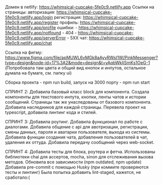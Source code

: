 Домен в netlify:
https://whimsical-cupcake-5fe0c9.netlify.app
Ссылки на страницы:
	авторизация: https://whimsical-cupcake-5fe0c9.netlify.app/login
	регистрация: https://whimsical-cupcake-5fe0c9.netlify.app/register
	профиль: https://whimsical-cupcake-5fe0c9.netlify.app/profile
	ошибки: 
	 - https://whimsical-cupcake-5fe0c9.netlify.app/notfound - 404
	 - https://whimsical-cupcake-5fe0c9.netlify.app/serverError - 5XX
	чат: https://whimsical-cupcake-5fe0c9.netlify.app/chat


Cсылка на фигму: https://www.figma.com/file/apMUWL6vMGk8aAyyRWsI1W/PinkMessenger?type=design&node-id=17%3A2&mode=design&t=yAqbWkljSmKs1OeG-1
(Попробовала там цвета и общий вид кнопок и инпутов, остальное думала на бумаге, см. папку ui)

Сборка проекта - npm run build, запуск на 3000 порту - npm run start

СПРИНТ 2:
Добавила базовый класс block для компонента. Создала компоненты для текстового инпута, кнопки, ленты чатов и истории сообщений.
Страницы так же унаследованы от базового компонента. Добавила наследников для каждой страницы.
Перевела проект на typescript, добавила линтинг кода и стилей.

СПРИНТ 3:
Добавила роутинг.
Добавила функционал по работе с диалогами.
Добавила общение с api для авотризации, регистрации, смены данных, пароля и аватарки пользователя, выхода из системы.
Добавила функции создания чата, добавления пользователей в чат, удаления их оттуда.
Добавила передачу сообщений через web-socket.


СПРИНТ 4:
Добавила тесты для блока, роутера и фетча. Использованы библиотеки chai для ассертов, mocha, sinon для отслеживания вызова методов.
Обновила все зависимости (npm outdated, npm update)
Добавила pre-commit с помощью Husky (при коммите проверяются тесты и линтинг)
Была попытка добавить lint-staged, кажется, не сработало:(